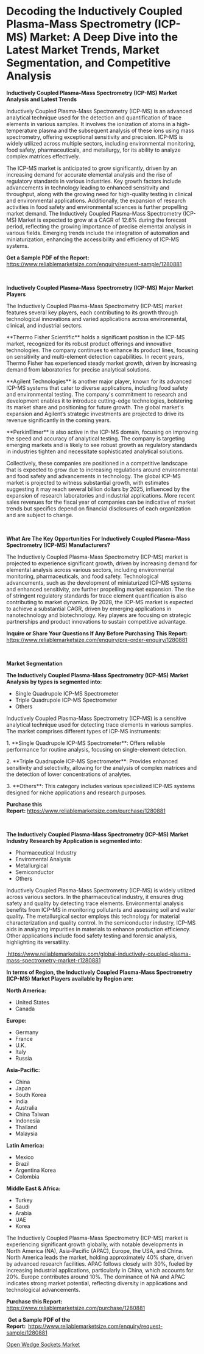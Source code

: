 <p><h1>Decoding the Inductively Coupled Plasma-Mass Spectrometry (ICP-MS) Market: A Deep Dive into the Latest Market Trends, Market Segmentation, and Competitive Analysis</h1></p><p><strong>Inductively Coupled Plasma-Mass Spectrometry (ICP-MS) Market Analysis and Latest Trends</strong></p>
<p><p>Inductively Coupled Plasma-Mass Spectrometry (ICP-MS) is an advanced analytical technique used for the detection and quantification of trace elements in various samples. It involves the ionization of atoms in a high-temperature plasma and the subsequent analysis of these ions using mass spectrometry, offering exceptional sensitivity and precision. ICP-MS is widely utilized across multiple sectors, including environmental monitoring, food safety, pharmaceuticals, and metallurgy, for its ability to analyze complex matrices effectively.</p><p>The ICP-MS market is anticipated to grow significantly, driven by an increasing demand for accurate elemental analysis and the rise of regulatory standards in various industries. Key growth factors include advancements in technology leading to enhanced sensitivity and throughput, along with the growing need for high-quality testing in clinical and environmental applications. Additionally, the expansion of research activities in food safety and environmental sciences is further propelling market demand. The Inductively Coupled Plasma-Mass Spectrometry (ICP-MS) Market is expected to grow at a CAGR of 12.6% during the forecast period, reflecting the growing importance of precise elemental analysis in various fields. Emerging trends include the integration of automation and miniaturization, enhancing the accessibility and efficiency of ICP-MS systems.</p></p>
<p><strong>Get a Sample PDF of the Report:&nbsp;</strong> <a href="https://www.reliablemarketsize.com/enquiry/request-sample/1280881?utm_campaign=3386&utm_medium=2&utm_source=Github&utm_content=ia&utm_term=24032025&utm_id=inductively-coupled-plasma-mass-spectrometry-icp-ms">https://www.reliablemarketsize.com/enquiry/request-sample/1280881</a></p>
<p>&nbsp;</p>
<p><strong>Inductively Coupled Plasma-Mass Spectrometry (ICP-MS) Major Market Players</strong></p>
<p><p>The Inductively Coupled Plasma-Mass Spectrometry (ICP-MS) market features several key players, each contributing to its growth through technological innovations and varied applications across environmental, clinical, and industrial sectors.</p><p>**Thermo Fisher Scientific** holds a significant position in the ICP-MS market, recognized for its robust product offerings and innovative technologies. The company continues to enhance its product lines, focusing on sensitivity and multi-element detection capabilities. In recent years, Thermo Fisher has experienced steady market growth, driven by increasing demand from laboratories for precise analytical solutions.</p><p>**Agilent Technologies** is another major player, known for its advanced ICP-MS systems that cater to diverse applications, including food safety and environmental testing. The company's commitment to research and development enables it to introduce cutting-edge technologies, bolstering its market share and positioning for future growth. The global market's expansion and Agilent’s strategic investments are projected to drive its revenue significantly in the coming years.</p><p>**PerkinElmer** is also active in the ICP-MS domain, focusing on improving the speed and accuracy of analytical testing. The company is targeting emerging markets and is likely to see robust growth as regulatory standards in industries tighten and necessitate sophisticated analytical solutions.</p><p>Collectively, these companies are positioned in a competitive landscape that is expected to grow due to increasing regulations around environmental and food safety and advancements in technology. The global ICP-MS market is projected to witness substantial growth, with estimates suggesting it may reach several billion dollars by 2025, influenced by the expansion of research laboratories and industrial applications. More recent sales revenues for the fiscal year of companies can be indicative of market trends but specifics depend on financial disclosures of each organization and are subject to change.</p></p>
<p>&nbsp;</p>
<p><strong>What Are The Key Opportunities For Inductively Coupled Plasma-Mass Spectrometry (ICP-MS) Manufacturers?</strong></p>
<p><p>The Inductively Coupled Plasma-Mass Spectrometry (ICP-MS) market is projected to experience significant growth, driven by increasing demand for elemental analysis across various sectors, including environmental monitoring, pharmaceuticals, and food safety. Technological advancements, such as the development of miniaturized ICP-MS systems and enhanced sensitivity, are further propelling market expansion. The rise of stringent regulatory standards for trace element quantification is also contributing to market dynamics. By 2028, the ICP-MS market is expected to achieve a substantial CAGR, driven by emerging applications in nanotechnology and biotechnology. Key players are focusing on strategic partnerships and product innovations to sustain competitive advantage.</p></p>
<p><strong>Inquire or Share Your Questions If Any Before Purchasing This Report:</strong> <a href="https://www.reliablemarketsize.com/enquiry/pre-order-enquiry/1280881?utm_campaign=3386&utm_medium=2&utm_source=Github&utm_content=ia&utm_term=24032025&utm_id=inductively-coupled-plasma-mass-spectrometry-icp-ms">https://www.reliablemarketsize.com/enquiry/pre-order-enquiry/1280881</a></p>
<p>&nbsp;</p>
<p><strong>Market Segmentation</strong></p>
<p><strong>The Inductively Coupled Plasma-Mass Spectrometry (ICP-MS) Market Analysis by types is segmented into:</strong></p>
<p><ul><li>Single Quadrupole ICP-MS Spectrometer</li><li>Triple Quadrupole ICP-MS Spectrometer</li><li>Others</li></ul></p>
<p><p>Inductively Coupled Plasma-Mass Spectrometry (ICP-MS) is a sensitive analytical technique used for detecting trace elements in various samples. The market comprises different types of ICP-MS instruments: </p><p>1. **Single Quadrupole ICP-MS Spectrometer**: Offers reliable performance for routine analysis, focusing on single-element detection. </p><p>2. **Triple Quadrupole ICP-MS Spectrometer**: Provides enhanced sensitivity and selectivity, allowing for the analysis of complex matrices and the detection of lower concentrations of analytes. </p><p>3. **Others**: This category includes various specialized ICP-MS systems designed for niche applications and research purposes.</p></p>
<p><strong>Purchase this Report:&nbsp;</strong><a href="https://www.reliablemarketsize.com/purchase/1280881?utm_campaign=3386&utm_medium=2&utm_source=Github&utm_content=ia&utm_term=24032025&utm_id=inductively-coupled-plasma-mass-spectrometry-icp-ms">https://www.reliablemarketsize.com/purchase/1280881</a></p>
<p>&nbsp;</p>
<p><strong>The Inductively Coupled Plasma-Mass Spectrometry (ICP-MS) Market Industry Research by Application is segmented into:</strong></p>
<p><ul><li>Pharmaceutical Industry</li><li>Enviromental Analysis</li><li>Metallurgical</li><li>Semiconductor</li><li>Others</li></ul></p>
<p><p>Inductively Coupled Plasma-Mass Spectrometry (ICP-MS) is widely utilized across various sectors. In the pharmaceutical industry, it ensures drug safety and quality by detecting trace elements. Environmental analysis benefits from ICP-MS in monitoring pollutants and assessing soil and water quality. The metallurgical sector employs this technology for material characterization and quality control. In the semiconductor industry, ICP-MS aids in analyzing impurities in materials to enhance production efficiency. Other applications include food safety testing and forensic analysis, highlighting its versatility.</p></p>
<p><a href="https://www.reliablemarketsize.com/global-inductively-coupled-plasma-mass-spectrometry-market-r1280881?utm_campaign=3386&utm_medium=2&utm_source=Github&utm_content=ia&utm_term=24032025&utm_id=inductively-coupled-plasma-mass-spectrometry-icp-ms">&nbsp;https://www.reliablemarketsize.com/global-inductively-coupled-plasma-mass-spectrometry-market-r1280881</a></p>
<p><strong>In terms of Region, the Inductively Coupled Plasma-Mass Spectrometry (ICP-MS) Market Players available by Region are:</strong></p>
<p>
    <p> <strong> North America: </strong>
        <ul>
            <li>United States</li>
            <li>Canada</li>
        </ul>
        </p> 
    <p> <strong> Europe: </strong>
        <ul>
            <li>Germany</li>
            <li>France</li>
            <li>U.K.</li>
            <li>Italy</li>
            <li>Russia</li>
        </ul>
        </p> 
    <p> <strong> Asia-Pacific: </strong>
        <ul>
            <li>China</li>
            <li>Japan</li>
            <li>South Korea</li>
            <li>India</li>
            <li>Australia</li>
            <li>China Taiwan</li>
            <li>Indonesia</li>
            <li>Thailand</li>
            <li>Malaysia</li>
        </ul>
        </p> 
    <p> <strong> Latin America: </strong>
        <ul>
            <li>Mexico</li>
            <li>Brazil</li>
            <li>Argentina Korea</li>
            <li>Colombia</li>
        </ul>
        </p> 
    <p> <strong> Middle East & Africa: </strong>
        <ul>
            <li>Turkey</li>
            <li>Saudi</li>
            <li>Arabia</li>
            <li>UAE</li>
            <li>Korea</li>
        </ul>
    </p>
    </p>
<p><p>The Inductively Coupled Plasma-Mass Spectrometry (ICP-MS) market is experiencing significant growth globally, with notable developments in North America (NA), Asia-Pacific (APAC), Europe, the USA, and China. North America leads the market, holding approximately 40% share, driven by advanced research facilities. APAC follows closely with 30%, fueled by increasing industrial applications, particularly in China, which accounts for 20%. Europe contributes around 10%. The dominance of NA and APAC indicates strong market potential, reflecting diversity in applications and technological advancements.</p></p>
<p><strong>Purchase this Report: </strong><a href="https://www.reliablemarketsize.com/purchase/1280881?utm_campaign=3386&utm_medium=2&utm_source=Github&utm_content=ia&utm_term=24032025&utm_id=inductively-coupled-plasma-mass-spectrometry-icp-ms">https://www.reliablemarketsize.com/purchase/1280881</a></p>
<p>&nbsp;<strong>Get a Sample PDF of the Report:&nbsp;&nbsp;</strong><a href="https://www.reliablemarketsize.com/enquiry/request-sample/1280881?utm_campaign=3386&utm_medium=2&utm_source=Github&utm_content=ia&utm_term=24032025&utm_id=inductively-coupled-plasma-mass-spectrometry-icp-ms">https://www.reliablemarketsize.com/enquiry/request-sample/1280881</a></p>
<p><strong></strong></p>
<p><p><a href="https://github.com/stickkinkel/Market-Research-Report-List-1/blob/main/open-wedge-sockets-market.md?utm_campaign=3386&utm_medium=2&utm_source=Github&utm_content=ia&utm_term=24032025&utm_id=inductively-coupled-plasma-mass-spectrometry-icp-ms">Open Wedge Sockets Market</a></p></p>